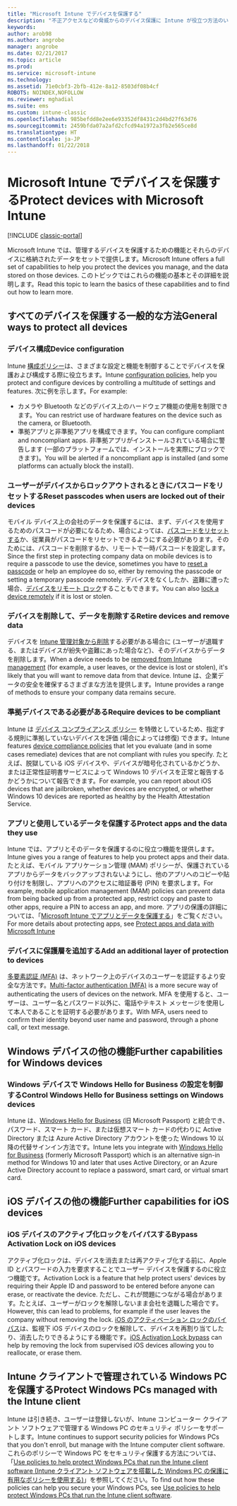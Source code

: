 ```yaml
---
title: "Microsoft Intune でデバイスを保護する"
description: "不正アクセスなどの脅威からのデバイス保護に Intune が役立つ方法のいくつかについて説明します。"
keywords: 
author: arob98
ms.author: angrobe
manager: angrobe
ms.date: 02/21/2017
ms.topic: article
ms.prod: 
ms.service: microsoft-intune
ms.technology: 
ms.assetid: 71e0cbf3-2bfb-412e-8a12-8503df08b4cf
ROBOTS: NOINDEX,NOFOLLOW
ms.reviewer: mghadial
ms.suite: ems
ms.custom: intune-classic
ms.openlocfilehash: 985befdd8e2ee6e93352df8431c2d4bd27f63d76
ms.sourcegitcommit: 2459bfda07a2afd2cfcd94a1972a3fb2e565ce8d
ms.translationtype: HT
ms.contentlocale: ja-JP
ms.lasthandoff: 01/22/2018
---
```

# <a name="protect-devices-with-microsoft-intune"></a><span data-ttu-id="c7f12-103">Microsoft Intune でデバイスを保護する</span><span class="sxs-lookup"><span data-stu-id="c7f12-103">Protect devices with Microsoft Intune</span></span>

[!INCLUDE [classic-portal](../includes/classic-portal.md)]

<span data-ttu-id="c7f12-104">Microsoft Intune では、管理するデバイスを保護するための機能とそれらのデバイスに格納されたデータをセットで提供します。</span><span class="sxs-lookup"><span data-stu-id="c7f12-104">Microsoft Intune offers a full set of capabilities to help you protect the devices you manage, and the data stored on those devices.</span></span> <span data-ttu-id="c7f12-105">このトピックではこれらの機能の基本とその詳細を説明します。</span><span class="sxs-lookup"><span data-stu-id="c7f12-105">Read this topic to learn the basics of these capabilities and to find out how to learn more.</span></span>

## <a name="general-ways-to-protect-all-devices"></a><span data-ttu-id="c7f12-106">すべてのデバイスを保護する一般的な方法</span><span class="sxs-lookup"><span data-stu-id="c7f12-106">General ways to protect all devices</span></span>

### <a name="device-configuration"></a><span data-ttu-id="c7f12-107">デバイス構成</span><span class="sxs-lookup"><span data-stu-id="c7f12-107">Device configuration</span></span>
<span data-ttu-id="c7f12-108">Intune [構成ポリシー](manage-settings-and-features-on-your-devices-with-microsoft-intune-policies.md)は、さまざまな設定と機能を制御することでデバイスを保護および構成する際に役立ちます。</span><span class="sxs-lookup"><span data-stu-id="c7f12-108">Intune [configuration policies](manage-settings-and-features-on-your-devices-with-microsoft-intune-policies.md), help you protect and configure devices by controlling a multitude of settings and features.</span></span> <span data-ttu-id="c7f12-109">次に例を示します。</span><span class="sxs-lookup"><span data-stu-id="c7f12-109">For example:</span></span>
- <span data-ttu-id="c7f12-110">カメラや Bluetooth などのデバイス上のハードウェア機能の使用を制限できます。</span><span class="sxs-lookup"><span data-stu-id="c7f12-110">You can restrict use of hardware features on the device such as the camera, or Bluetooth.</span></span>
- <span data-ttu-id="c7f12-111">準拠アプリと非準拠アプリを構成できます。</span><span class="sxs-lookup"><span data-stu-id="c7f12-111">You can configure compliant and noncompliant apps.</span></span> <span data-ttu-id="c7f12-112">非準拠アプリがインストールされている場合に警告します (一部のプラットフォームでは、インストールを実際にブロックできます)。</span><span class="sxs-lookup"><span data-stu-id="c7f12-112">You will be alerted if a noncompliant app is installed (and some platforms can actually block the install).</span></span>

### <a name="reset-passcodes-when-users-are-locked-out-of-their-devices"></a><span data-ttu-id="c7f12-113">ユーザーがデバイスからロックアウトされるときにパスコードをリセットする</span><span class="sxs-lookup"><span data-stu-id="c7f12-113">Reset passcodes when users are locked out of their devices</span></span>
<span data-ttu-id="c7f12-114">モバイル デバイス上の会社のデータを保護するには、まず、デバイスを使用するためのパスコードが必要になるため、場合によっては、[パスコードをリセットする](use-remote-lock-and-passcode-reset-in-microsoft-intune.md)か、従業員がパスコードをリセットできるようにする必要があります。そのためには、パスコードを削除するか、リモートで一時パスコードを設定します。</span><span class="sxs-lookup"><span data-stu-id="c7f12-114">Since the first step in protecting company data on mobile devices is to require a passcode to use the device, sometimes you have to [reset a passcode](use-remote-lock-and-passcode-reset-in-microsoft-intune.md) or help an employee do so, either by removing the passcode or setting a temporary passcode remotely.</span></span> <span data-ttu-id="c7f12-115">デバイスをなくしたか、盗難に遭った場合、[デバイスをリモート ロック](use-remote-lock-and-passcode-reset-in-microsoft-intune.md)することもできます。</span><span class="sxs-lookup"><span data-stu-id="c7f12-115">You can also [lock a device remotely](use-remote-lock-and-passcode-reset-in-microsoft-intune.md) if it is lost or stolen.</span></span>

### <a name="retire-devices-and-remove-data"></a><span data-ttu-id="c7f12-116">デバイスを削除して、データを削除する</span><span class="sxs-lookup"><span data-stu-id="c7f12-116">Retire devices and remove data</span></span>
<span data-ttu-id="c7f12-117">デバイスを [Intune 管理対象から削除](retire-devices-from-microsoft-intune-management.md)する必要がある場合に (ユーザーが退職する、またはデバイスが紛失や盗難にあった場合など)、そのデバイスからデータを削除します。</span><span class="sxs-lookup"><span data-stu-id="c7f12-117">When a device needs to be [removed from Intune management](retire-devices-from-microsoft-intune-management.md) (for example, a user leaves, or the device is lost or stolen), it's likely that you will want to remove data from that device.</span></span> <span data-ttu-id="c7f12-118">Intune は、企業データの安全を確保するさまざまな方法を提供します。</span><span class="sxs-lookup"><span data-stu-id="c7f12-118">Intune provides a range of methods to ensure your company data remains secure.</span></span>

### <a name="require-devices-to-be-compliant"></a><span data-ttu-id="c7f12-119">準拠デバイスである必要がある</span><span class="sxs-lookup"><span data-stu-id="c7f12-119">Require devices to be compliant</span></span>
<span data-ttu-id="c7f12-120">Intune は [デバイス コンプライアンス ポリシー](introduction-to-device-compliance-policies-in-microsoft-intune.md) を特徴としているため、指定する規則に準拠していないデバイスを評価 (場合によっては修復) できます。</span><span class="sxs-lookup"><span data-stu-id="c7f12-120">Intune features [device compliance policies](introduction-to-device-compliance-policies-in-microsoft-intune.md) that let you evaluate (and in some cases remediate) devices that are not compliant with rules you specify.</span></span> <span data-ttu-id="c7f12-121">たとえば、脱獄している iOS デバイスや、デバイスが暗号化されているかどうか、または正常性証明書サービスによって Windows 10 デバイスを正常と報告するかどうかについて報告できます。</span><span class="sxs-lookup"><span data-stu-id="c7f12-121">For example, you can report about iOS devices that are jailbroken, whether devices are encrypted, or whether Windows 10 devices are reported as healthy by the Health Attestation Service.</span></span>

### <a name="protect-apps-and-the-data-they-use"></a><span data-ttu-id="c7f12-122">アプリと使用しているデータを保護する</span><span class="sxs-lookup"><span data-stu-id="c7f12-122">Protect apps and the data they use</span></span>
<span data-ttu-id="c7f12-123">Intune では、アプリとそのデータを保護するのに役立つ機能を提供します。</span><span class="sxs-lookup"><span data-stu-id="c7f12-123">Intune gives you a range of features to help you protect apps and their data.</span></span> <span data-ttu-id="c7f12-124">たとえば、モバイル アプリケーション管理 (MAM) ポリシーが、保護されているアプリからデータをバックアップされないようにし、他のアプリへのコピーや貼り付けを制限し、アプリへのアクセスに暗証番号 (PIN) を要求します。</span><span class="sxs-lookup"><span data-stu-id="c7f12-124">For example, mobile application management (MAM) policies can prevent data from being backed up from a protected app, restrict copy and paste to other apps, require a PIN to access an app, and more.</span></span> <span data-ttu-id="c7f12-125">アプリの保護の詳細については、「[Microsoft Intune でアプリとデータを保護する](protect-apps-and-data-with-microsoft-intune.md)」をご覧ください。</span><span class="sxs-lookup"><span data-stu-id="c7f12-125">For more details about protecting apps, see [Protect apps and data with Microsoft Intune](protect-apps-and-data-with-microsoft-intune.md)</span></span>

### <a name="add-an-additional-layer-of-protection-to-devices"></a><span data-ttu-id="c7f12-126">デバイスに保護層を追加する</span><span class="sxs-lookup"><span data-stu-id="c7f12-126">Add an additional layer of protection to devices</span></span>
<span data-ttu-id="c7f12-127">[多要素認証 (MFA)](multi-factor-authentication-azure-active-directory.md) は、ネットワーク上のデバイスのユーザーを認証するより安全な方法です。</span><span class="sxs-lookup"><span data-stu-id="c7f12-127">[Multi-factor authentication (MFA)](multi-factor-authentication-azure-active-directory.md) is a more secure way of authenticating the users of devices on the network.</span></span>  <span data-ttu-id="c7f12-128">MFA を使用すると、ユーザーは、ユーザー名とパスワード以外に、電話やテキスト メッセージを使用して本人であることを証明する必要があります。</span><span class="sxs-lookup"><span data-stu-id="c7f12-128">With MFA, users need to confirm their identity beyond user name and password, through a phone call, or text message.</span></span>

## <a name="further-capabilities-for-windows-devices"></a><span data-ttu-id="c7f12-129">Windows デバイスの他の機能</span><span class="sxs-lookup"><span data-stu-id="c7f12-129">Further capabilities for Windows devices</span></span>

### <a name="control-windows-hello-for-business-settings-on-windows-devices"></a><span data-ttu-id="c7f12-130">Windows デバイスで Windows Hello for Business の設定を制御する</span><span class="sxs-lookup"><span data-stu-id="c7f12-130">Control Windows Hello for Business settings on Windows devices</span></span>
<span data-ttu-id="c7f12-131">Intune は、[Windows Hello for Business](control-microsoft-passport-settings-on-devices-with-microsoft-intune.md) (旧 Microsoft Passport) と統合でき、パスワード、スマート カード、または仮想スマート カードの代わりに Active Directory または Azure Active Directory アカウントを使った Windows 10 以降の代替サインイン方法です。</span><span class="sxs-lookup"><span data-stu-id="c7f12-131">Intune lets you integrate with [Windows Hello for Business](control-microsoft-passport-settings-on-devices-with-microsoft-intune.md) (formerly Microsoft Passport) which is an alternative sign-in method for Windows 10 and later that uses Active Directory, or an Azure Active Directory account to replace a password, smart card, or virtual smart card.</span></span>

## <a name="further-capabilities-for-ios-devices"></a><span data-ttu-id="c7f12-132">iOS デバイスの他の機能</span><span class="sxs-lookup"><span data-stu-id="c7f12-132">Further capabilities for iOS devices</span></span>

### <a name="bypass-activation-lock-on-ios-devices"></a><span data-ttu-id="c7f12-133">iOS デバイスのアクティブ化ロックをバイパスする</span><span class="sxs-lookup"><span data-stu-id="c7f12-133">Bypass Activation Lock on iOS devices</span></span>
<span data-ttu-id="c7f12-134">アクティブ化ロックは、デバイスを消去または再アクティブ化する前に、Apple ID とパスワードの入力を要求することでユーザー デバイスを保護するのに役立つ機能です。</span><span class="sxs-lookup"><span data-stu-id="c7f12-134">Activation Lock is a feature that help protect users' devices by requiring their Apple ID and password to be entered before anyone can erase, or reactivate the device.</span></span> <span data-ttu-id="c7f12-135">ただし、これが問題につながる場合があります。たとえば、ユーザーがロックを解除しないまま会社を退職した場合です。</span><span class="sxs-lookup"><span data-stu-id="c7f12-135">However, this can lead to problems, for example if the user leaves the company without removing the lock.</span></span> <span data-ttu-id="c7f12-136">[iOS のアクティベーション ロックのバイパス](help-protect-ios-devices-with-activation-lock-bypass-for-microsoft-intune.md)は、監視下 iOS デバイスのロックを解除して、デバイスを再割り当てしたり、消去したりできるようにする機能です。</span><span class="sxs-lookup"><span data-stu-id="c7f12-136">[iOS Activation Lock bypass](help-protect-ios-devices-with-activation-lock-bypass-for-microsoft-intune.md) can help by removing the lock from supervised iOS devices allowing you to reallocate, or erase them.</span></span>



## <a name="protect-windows-pcs-managed-with-the-intune-client"></a><span data-ttu-id="c7f12-137">Intune クライアントで管理されている Windows PC を保護する</span><span class="sxs-lookup"><span data-stu-id="c7f12-137">Protect Windows PCs managed with the Intune client</span></span>
<span data-ttu-id="c7f12-138">Intune は引き続き、ユーザーは登録しないが、Intune コンピューター クライアント ソフトウェアで管理する Windows PC のセキュリティ ポリシーをサポートします。</span><span class="sxs-lookup"><span data-stu-id="c7f12-138">Intune continues to support security policies for Windows PCs that you don't enroll, but manage with the Intune computer client software.</span></span> <span data-ttu-id="c7f12-139">これらのポリシーで Windows PC をセキュリティ保護する方法については、「[Use policies to help protect Windows PCs that run the Intune client software (Intune クライアント ソフトウェアを搭載した Windows PC の保護に有用なポリシーを使用する)](policies-to-protect-windows-pcs-in-microsoft-intune.md)」を参照してください。</span><span class="sxs-lookup"><span data-stu-id="c7f12-139">To find out how these policies can help you secure your Windows PCs, see [Use policies to help protect Windows PCs that run the Intune client software](policies-to-protect-windows-pcs-in-microsoft-intune.md).</span></span>
